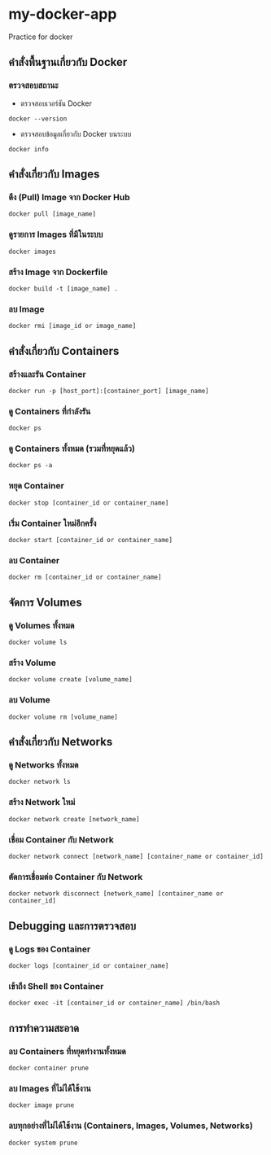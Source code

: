 # my-docker-app
Practice for docker


## คำสั่งพื้นฐานเกี่ยวกับ Docker
### ตรวจสอบสถานะ
- ตรวจสอบเวอร์ชัน Docker

```
docker --version
```

- ตรวจสอบข้อมูลเกี่ยวกับ Docker บนระบบ

```
docker info
```

## คำสั่งเกี่ยวกับ Images
### ดึง (Pull) Image จาก Docker Hub

```
docker pull [image_name]
```

### ดูรายการ Images ที่มีในระบบ

```
docker images
```

### สร้าง Image จาก Dockerfile

```
docker build -t [image_name] .
```

### ลบ Image

```
docker rmi [image_id or image_name]
```

## คำสั่งเกี่ยวกับ Containers
### สร้างและรัน Container

```
docker run -p [host_port]:[container_port] [image_name]
```

### ดู Containers ที่กำลังรัน

```
docker ps
```

### ดู Containers ทั้งหมด (รวมที่หยุดแล้ว)

```
docker ps -a
```

### หยุด Container

```
docker stop [container_id or container_name]
```

### เริ่ม Container ใหม่อีกครั้ง

```
docker start [container_id or container_name]
```

### ลบ Container

```
docker rm [container_id or container_name]
```

## จัดการ Volumes
### ดู Volumes ทั้งหมด

```
docker volume ls
```

### สร้าง Volume

```
docker volume create [volume_name]
```

### ลบ Volume

```
docker volume rm [volume_name]
```

## คำสั่งเกี่ยวกับ Networks
### ดู Networks ทั้งหมด

```
docker network ls
```

### สร้าง Network ใหม่

```
docker network create [network_name]
```

### เชื่อม Container กับ Network

```
docker network connect [network_name] [container_name or container_id]
```

### ตัดการเชื่อมต่อ Container กับ Network

```
docker network disconnect [network_name] [container_name or container_id]
```

## Debugging และการตรวจสอบ
### ดู Logs ของ Container

```
docker logs [container_id or container_name]
```

### เข้าถึง Shell ของ Container

```
docker exec -it [container_id or container_name] /bin/bash
```

## การทำความสะอาด
### ลบ Containers ที่หยุดทำงานทั้งหมด

```
docker container prune
```

### ลบ Images ที่ไม่ได้ใช้งาน

```
docker image prune
```

### ลบทุกอย่างที่ไม่ได้ใช้งาน (Containers, Images, Volumes, Networks)

```
docker system prune
```